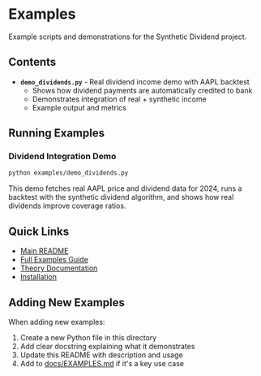 # Examples

Example scripts and demonstrations for the Synthetic Dividend project.

## Contents

- **`demo_dividends.py`** - Real dividend income demo with AAPL backtest
  - Shows how dividend payments are automatically credited to bank
  - Demonstrates integration of real + synthetic income
  - Example output and metrics

## Running Examples

### Dividend Integration Demo
```bash
python examples/demo_dividends.py
```

This demo fetches real AAPL price and dividend data for 2024, runs a backtest with the synthetic dividend algorithm, and shows how real dividends improve coverage ratios.

## Quick Links

- [Main README](../README.md)
- [Full Examples Guide](../docs/EXAMPLES.md)
- [Theory Documentation](../theory/README.md)
- [Installation](../INSTALLATION.md)

## Adding New Examples

When adding new examples:
1. Create a new Python file in this directory
2. Add clear docstring explaining what it demonstrates
3. Update this README with description and usage
4. Add to [docs/EXAMPLES.md](../docs/EXAMPLES.md) if it's a key use case
